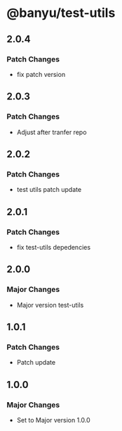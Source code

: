 # @banyu/test-utils

## 2.0.4

### Patch Changes

- fix patch version

## 2.0.3

### Patch Changes

- Adjust after tranfer repo

## 2.0.2

### Patch Changes

- test utils patch update

## 2.0.1

### Patch Changes

- fix test-utils depedencies

## 2.0.0

### Major Changes

- Major version test-utils

## 1.0.1

### Patch Changes

- Patch update

## 1.0.0

### Major Changes

- Set to Major version 1.0.0
